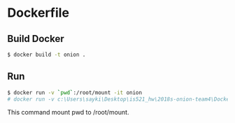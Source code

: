 Dockerfile
=====

## Build Docker
```sh
$ docker build -t onion .
```

## Run
```sh
$ docker run -v `pwd`:/root/mount -it onion
# docker run -v c:\Users\sayki\Desktop\is521_hw\2018s-onion-team4\Docker:/root/mount -i -t onion
```
This command mount pwd to /root/mount.
